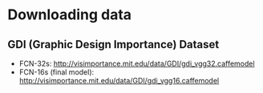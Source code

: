 # Downloading data

## GDI (Graphic Design Importance) Dataset

  * FCN-32s: http://visimportance.mit.edu/data/GDI/gdi_vgg32.caffemodel
  * FCN-16s (final model): http://visimportance.mit.edu/data/GDI/gdi_vgg16.caffemodel

